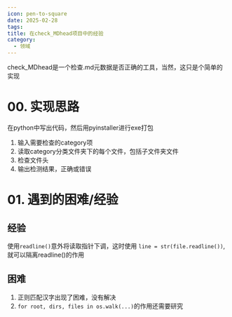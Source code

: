 ```yaml
---
icon: pen-to-square
date: 2025-02-28
tags: 
title: 在check_MDhead项目中的经验
category:
  - 领域
---
```

check_MDhead是一个检查.md元数据是否正确的工具，当然，这只是个简单的实现
# 00. 实现思路
在python中写出代码，然后用pyinstaller进行exe打包
1. 输入需要检查的category项
2. 读取category分类文件夹下的每个文件，包括子文件夹文件
3. 检查文件头
4. 输出检测结果，正确或错误

# 01. 遇到的困难/经验
## 经验
使用`readline()`意外将读取指针下调，这时使用
`line = str(file.readline())`,就可以隔离readline()的作用
## 困难
1. 正则匹配汉字出现了困难，没有解决
2. `for root, dirs, files in os.walk(...)`的作用还需要研究